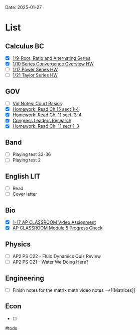 Date:  2025-01-27
# List

## Calculus BC
- [x] [1/9-Root, Ratio and Alternating Series](https://cvilleschools.instructure.com/courses/42438/assignments/599059/submissions/5256)
- [x] [1/10 Series Convergence Overview HW](https://cvilleschools.instructure.com/courses/42438/assignments/599060/submissions/5256)
- [ ] [1/17 Power Series HW](https://cvilleschools.instructure.com/courses/42438/assignments/599082/submissions/5256)
- [ ] [1/21 Taylor Series HW](https://cvilleschools.instructure.com/courses/42438/assignments/599080/submissions/5256)
## GOV
- [ ] [Vid Notes: Court Basics](https://cvilleschools.instructure.com/courses/42495/assignments/622261/submissions/5256)
- [x] [Homework: Read Ch 15 sect 1-4](https://cvilleschools.instructure.com/courses/42495/assignments/622259/submissions/5256)
- [x] [Homework: Read Ch. 11 sect. 3-4](https://cvilleschools.instructure.com/courses/42495/assignments/621335/submissions/5256)
- [x] [Congress Leaders Research](https://cvilleschools.instructure.com/courses/42495/assignments/621333/submissions/5256)
- [x] [Homework: Read Ch. 11 sect 1-3](https://cvilleschools.instructure.com/courses/42495/assignments/621334/submissions/5256)
## Band 
- [ ] Playing test 33-36
- [ ] Playing test 2 
## English LIT
- [ ] Read
- [ ] Cover letter
## Bio
- [x] [1-17 AP CLASSROOM Video Assignment](https://virtualvirginia.instructure.com/courses/18059/assignments/1361977/submissions/209690)
- [x] [AP CLASSROOM Module 5 Progress Check](https://virtualvirginia.instructure.com/courses/18059/assignments/1361978/submissions/209690)
## Physics 
- [ ] AP2 PS C22 - Fluid Dynamics Quiz Review
- [ ] AP2 PS C21 - Water We Doing Here?
## Engineering
- [ ]  Finish notes for the matrix math video notes -->[[Matrices]]
## Econ
- [ ] 

#todo